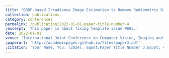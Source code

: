 ```yaml
---
title: "BRDF-based Irradiance Image Estimation to Remove Radiometric Differences for Stereo Matching."
collection: publications
category: conferences
permalink: /publication/2022-01-01-paper-title-number-4
;excerpt: 'This paper is about fixing template issue #693.'
date: 2022-01-01
venue: 'International Joint Conference on Computer Vision, Imaging and Computer Graphics'
;paperurl: 'http://academicpages.github.io/files/paper3.pdf'
;citation: 'Your Name, You. (2024). &quot;Paper Title Number 3.&quot; <i>GitHub Journal of Bugs</i>. 1(3).'
---
```

